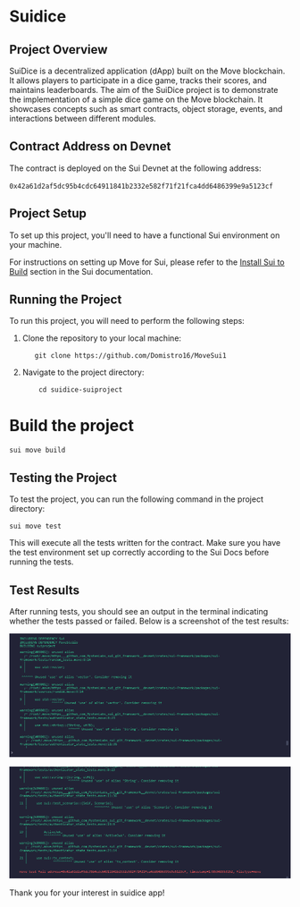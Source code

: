 # Suidice
## Project Overview

SuiDice is a decentralized application (dApp) built on the Move blockchain. It allows players to participate in a dice game, tracks their scores, and maintains leaderboards. The aim of the SuiDice project is to demonstrate the implementation of a simple dice game on the Move blockchain. It showcases concepts such as smart contracts, object storage, events, and interactions between different modules.

## Contract Address on Devnet

The contract is deployed on the Sui Devnet at the following address:

`0x42a61d2af5dc95b4cdc64911841b2332e582f71f21fca4dd6486399e9a5123cf`

## Project Setup

To set up this project, you'll need to have a functional Sui environment on your machine.

For instructions on setting up Move for Sui, please refer to the [Install Sui to Build](https://docs.sui.io/build/install) section in the Sui documentation.

## Running the Project

To run this project, you will need to perform the following steps:

1. Clone the repository to your local machine:
     ```
        git clone https://github.com/Domistro16/MoveSui1
     ```
3. Navigate to the project directory:
   ```
       cd suidice-suiproject
   ```
# Build the project
```
sui move build
```


## Testing the Project

To test the project, you can run the following command in the project directory:
```
sui move test
```

This will execute all the tests written for the contract. Make sure you have the test environment set up correctly according to the Sui Docs before running the tests.

## Test Results

After running tests, you should see an output in the terminal indicating whether the tests passed or failed. Below is a screenshot of the test results:

![Screenshot of test results](suiproject/test_results/test_1.png)

![Screenshot of test results](suiproject/test_results/test_2.png)

Thank you for your interest in suidice app!
